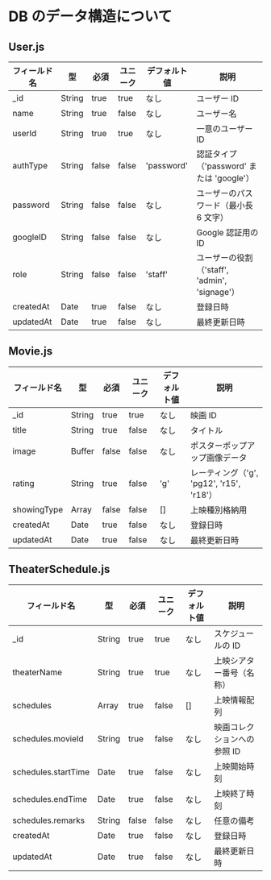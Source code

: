 # DB のデータ構造について

## User.js

| フィールド名 | 型     | 必須  | ユニーク | デフォルト値 | 説明                                          |
| ------------ | ------ | ----- | -------- | ------------ | --------------------------------------------- |
| \_id         | String | true  | true     | なし         | ユーザー ID                                   |
| name         | String | true  | false    | なし         | ユーザー名                                    |
| userId       | String | true  | true     | なし         | 一意のユーザー ID                             |
| authType     | String | false | false    | 'password'   | 認証タイプ（'password' または 'google'）      |
| password     | String | false | false    | なし         | ユーザーのパスワード（最小長 6 文字）         |
| googleID     | String | false | false    | なし         | Google 認証用の ID                            |
| role         | String | false | false    | 'staff'      | ユーザーの役割（'staff', 'admin', 'signage'） |
| createdAt    | Date   | true  | false    | なし         | 登録日時                                      |
| updatedAt    | Date   | true  | false    | なし         | 最終更新日時                                  |

## Movie.js

| フィールド名 | 型     | 必須  | ユニーク | デフォルト値 | 説明                                      |
| ------------ | ------ | ----- | -------- | ------------ | ----------------------------------------- |
| \_id         | String | true  | true     | なし         | 映画 ID                                   |
| title        | String | true  | false    | なし         | タイトル                                  |
| image        | Buffer | false | false    | なし         | ポスターポップアップ画像データ            |
| rating       | String | true  | false    | 'g'          | レーティング（'g', 'pg12', 'r15', 'r18'） |
| showingType  | Array  | false | false    | []           | 上映種別格納用                            |
| createdAt    | Date   | true  | false    | なし         | 登録日時                                  |
| updatedAt    | Date   | true  | false    | なし         | 最終更新日時                              |

## TheaterSchedule.js

| フィールド名        | 型     | 必須  | ユニーク | デフォルト値 | 説明                        |
| ------------------- | ------ | ----- | -------- | ------------ | --------------------------- |
| \_id                | String | true  | true     | なし         | スケジュールの ID           |
| theaterName         | String | true  | true     | なし         | 上映シアター番号（名称）    |
| schedules           | Array  | true  | false    | []           | 上映情報配列                |
| schedules.movieId   | String | true  | false    | なし         | 映画コレクションへの参照 ID |
| schedules.startTime | Date   | true  | false    | なし         | 上映開始時刻                |
| schedules.endTime   | Date   | true  | false    | なし         | 上映終了時刻                |
| schedules.remarks   | String | false | false    | なし         | 任意の備考                  |
| createdAt           | Date   | true  | false    | なし         | 登録日時                    |
| updatedAt           | Date   | true  | false    | なし         | 最終更新日時                |
